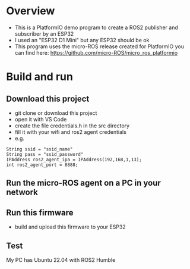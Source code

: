 # Overview
* This is a PlatformIO demo program to create a ROS2 publisher and subscriber by an ESP32
* I used an "ESP32 D1 Mini" but any ESP32 should be ok
* This program uses the micro-ROS release created for PlatformIO you can find here: https://github.com/micro-ROS/micro_ros_platformio

# Build and run

## Download this project
* git clone or download this project
* open it with VS Code
* create the file credentials.h in the src directory
* fill it with your wifi and ros2 agent credentials
* e.g.

```
String ssid = "ssid_name"
String pass = "ssid_password"
IPAddress ros2_agent_ipa = IPAddress(192,168,1,13);
int ros2_agent_port = 8888;
```

## Run the micro-ROS agent on a PC in your network


## Run this firmware
* build and upload this firmware to your ESP32
 
## Test

My PC has Ubuntu 22.04 with ROS2 Humble


